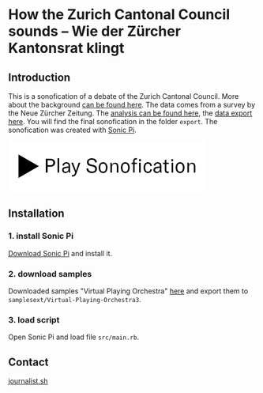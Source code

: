 # How the Zurich Cantonal Council sounds – Wie der Zürcher Kantonsrat klingt

## Introduction
This is a sonofication of a debate of the Zurich Cantonal Council. More about the background [can be found here](https://www.nzz.ch/-ld.1689011). The data comes from a survey by the Neue Zürcher Zeitung. The [analysis can be found here](https://www.nzz.ch/-ld.1687125), the [data export here](https://github.com/simonhuwiler/nzz_zh_kantonsrat). You will find the final sonofication in the folder `export`. The sonofication was created with [Sonic Pi](https://sonic-pi.net/).

[![Play Sonofication](./zzMisc/play.png)](./export/main.mp3)

## Installation
### 1. install Sonic Pi
[Download Sonic Pi](https://sonic-pi.net/) and install it.

### 2. download samples
Downloaded samples "Virtual Playing Orchestra" [here](http://virtualplaying.com/virtual-playing-orchestra/) and export them to `samplesext/Virtual-Playing-Orchestra3`.

### 3. load script
Open Sonic Pi and load file `src/main.rb`.

## Contact
[journalist.sh](https://www.journalist.sh)